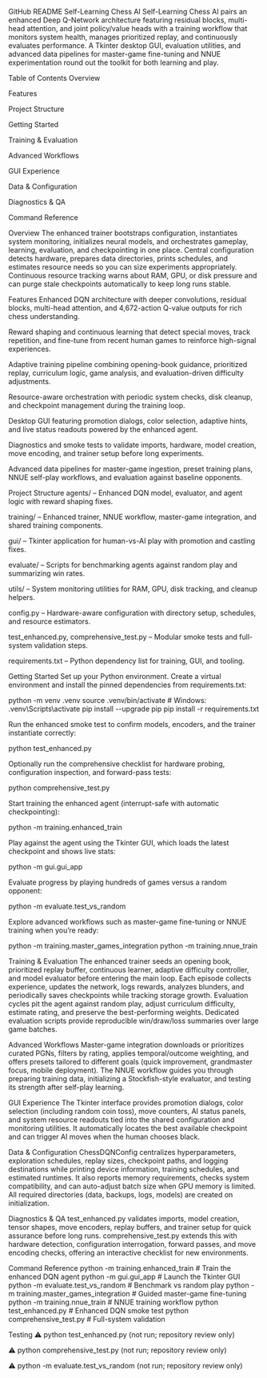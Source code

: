 GitHub README
Self-Learning Chess AI
Self-Learning Chess AI pairs an enhanced Deep Q-Network architecture featuring residual blocks, multi-head attention, and joint policy/value heads with a training workflow that monitors system health, manages prioritized replay, and continuously evaluates performance. A Tkinter desktop GUI, evaluation utilities, and advanced data pipelines for master-game fine-tuning and NNUE experimentation round out the toolkit for both learning and play.

Table of Contents
Overview

Features

Project Structure

Getting Started

Training & Evaluation

Advanced Workflows

GUI Experience

Data & Configuration

Diagnostics & QA

Command Reference

Overview
The enhanced trainer bootstraps configuration, instantiates system monitoring, initializes neural models, and orchestrates gameplay, learning, evaluation, and checkpointing in one place. Central configuration detects hardware, prepares data directories, prints schedules, and estimates resource needs so you can size experiments appropriately. Continuous resource tracking warns about RAM, GPU, or disk pressure and can purge stale checkpoints automatically to keep long runs stable.

Features
Enhanced DQN architecture with deeper convolutions, residual blocks, multi-head attention, and 4,672-action Q-value outputs for rich chess understanding.

Reward shaping and continuous learning that detect special moves, track repetition, and fine-tune from recent human games to reinforce high-signal experiences.

Adaptive training pipeline combining opening-book guidance, prioritized replay, curriculum logic, game analysis, and evaluation-driven difficulty adjustments.

Resource-aware orchestration with periodic system checks, disk cleanup, and checkpoint management during the training loop.

Desktop GUI featuring promotion dialogs, color selection, adaptive hints, and live status readouts powered by the enhanced agent.

Diagnostics and smoke tests to validate imports, hardware, model creation, move encoding, and trainer setup before long experiments.

Advanced data pipelines for master-game ingestion, preset training plans, NNUE self-play workflows, and evaluation against baseline opponents.

Project Structure
agents/ – Enhanced DQN model, evaluator, and agent logic with reward shaping fixes.

training/ – Enhanced trainer, NNUE workflow, master-game integration, and shared training components.

gui/ – Tkinter application for human-vs-AI play with promotion and castling fixes.

evaluate/ – Scripts for benchmarking agents against random play and summarizing win rates.

utils/ – System monitoring utilities for RAM, GPU, disk tracking, and cleanup helpers.

config.py – Hardware-aware configuration with directory setup, schedules, and resource estimators.

test_enhanced.py, comprehensive_test.py – Modular smoke tests and full-system validation steps.

requirements.txt – Python dependency list for training, GUI, and tooling.

Getting Started
Set up your Python environment. Create a virtual environment and install the pinned dependencies from requirements.txt:

python -m venv .venv
source .venv/bin/activate  # Windows: .venv\Scripts\activate
pip install --upgrade pip
pip install -r requirements.txt

Run the enhanced smoke test to confirm models, encoders, and the trainer instantiate correctly:

python test_enhanced.py

Optionally run the comprehensive checklist for hardware probing, configuration inspection, and forward-pass tests:

python comprehensive_test.py

Start training the enhanced agent (interrupt-safe with automatic checkpointing):

python -m training.enhanced_train

Play against the agent using the Tkinter GUI, which loads the latest checkpoint and shows live stats:

python -m gui.gui_app

Evaluate progress by playing hundreds of games versus a random opponent:

python -m evaluate.test_vs_random

Explore advanced workflows such as master-game fine-tuning or NNUE training when you’re ready:

python -m training.master_games_integration
python -m training.nnue_train

Training & Evaluation
The enhanced trainer seeds an opening book, prioritized replay buffer, continuous learner, adaptive difficulty controller, and model evaluator before entering the main loop. Each episode collects experience, updates the network, logs rewards, analyzes blunders, and periodically saves checkpoints while tracking storage growth. Evaluation cycles pit the agent against random play, adjust curriculum difficulty, estimate rating, and preserve the best-performing weights. Dedicated evaluation scripts provide reproducible win/draw/loss summaries over large game batches.

Advanced Workflows
Master-game integration downloads or prioritizes curated PGNs, filters by rating, applies temporal/outcome weighting, and offers presets tailored to different goals (quick improvement, grandmaster focus, mobile deployment). The NNUE workflow guides you through preparing training data, initializing a Stockfish-style evaluator, and testing its strength after self-play learning.

GUI Experience
The Tkinter interface provides promotion dialogs, color selection (including random coin toss), move counters, AI status panels, and system resource readouts tied into the shared configuration and monitoring utilities. It automatically locates the best available checkpoint and can trigger AI moves when the human chooses black.

Data & Configuration
ChessDQNConfig centralizes hyperparameters, exploration schedules, replay sizes, checkpoint paths, and logging destinations while printing device information, training schedules, and estimated runtimes. It also reports memory requirements, checks system compatibility, and can auto-adjust batch size when GPU memory is limited. All required directories (data, backups, logs, models) are created on initialization.

Diagnostics & QA
test_enhanced.py validates imports, model creation, tensor shapes, move encoders, replay buffers, and trainer setup for quick assurance before long runs. comprehensive_test.py extends this with hardware detection, configuration interrogation, forward passes, and move encoding checks, offering an interactive checklist for new environments.

Command Reference
python -m training.enhanced_train           # Train the enhanced DQN agent
python -m gui.gui_app                       # Launch the Tkinter GUI
python -m evaluate.test_vs_random           # Benchmark vs random play
python -m training.master_games_integration # Guided master-game fine-tuning
python -m training.nnue_train               # NNUE training workflow
python test_enhanced.py                     # Enhanced DQN smoke test
python comprehensive_test.py                # Full-system validation

Testing
⚠️ python test_enhanced.py (not run; repository review only)

⚠️ python comprehensive_test.py (not run; repository review only)

⚠️ python -m evaluate.test_vs_random (not run; repository review only)
